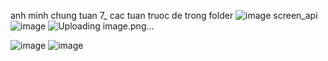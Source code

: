 anh minh chung tuan 7_ cac tuan truoc de trong folder
![image](https://github.com/user-attachments/assets/4edfe143-0008-49c2-a692-f59cd95d4788)
screen_api
![image](https://github.com/user-attachments/assets/63697dc0-ddf1-4c65-a823-de57fbe6a0d8)
![Uploading image.png…]()

![image](https://github.com/user-attachments/assets/f18e53f8-0b10-4b9b-9423-e38035ce0b02)
![image](https://github.com/user-attachments/assets/d4df4fb6-c334-4516-9238-cf328cfbf321)



